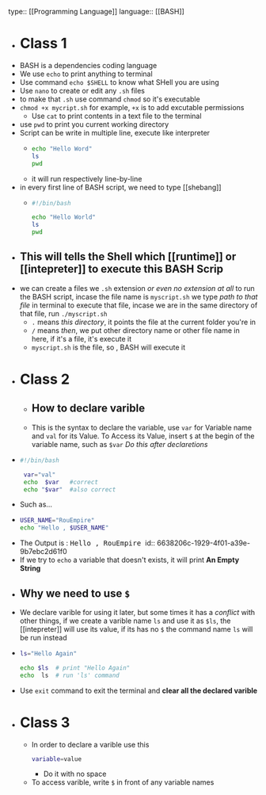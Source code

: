 type:: [[Programming Language]]
language:: [[BASH]]

- # Class 1
- BASH is a dependencies coding language
- We use `echo` to print anything to terminal
- Use command `echo $SHELL` to know what SHell you are using
- Use `nano` to create or edit any `.sh` files
- to make that `.sh` use command `chmod` so it's executable
- `chmod +x mycript.sh` for example, `+x` is to add excutable permissions
	- Use `cat` to print contents in a text file to the terminal
- use `pwd` to print you current working directory
- Script can be write in multiple line, execute like interpreter
	- ```bash
	  echo "Hello Word"
	  ls
	  pwd
	  ```
	- it will run respectively line-by-line
- in every first line of BASH script, we need to type [[shebang]]
	- ```bash
	  #!/bin/bash
	  
	  echo "Hello World"
	  ls
	  pwd
	  ```
- This will tells the Shell which [[runtime]] or [[intepreter]]  to execute this BASH Scrip
  ---
- we can create a files we `.sh` extension _or even no extension at all_ to run the BASH script, incase the file name is `myscript.sh` we type _path to that file_ in terminal to execute that file, incase we are in the same directory of that file, run `./myscript.sh`
	- `.` means _this directory_, it points the file at the current folder you're in
	- `/` means _then_, we put other directory name or other file name in here, if it's a file, it's execute it
	- `myscript.sh` is the file, so ,  BASH will execute it
- # Class 2
	- ## How to declare varible
	- This is the syntax to declare the variable, use `var` for Variable name and `val` for its Value. To Access its Value, insert `$` at the begin of the variable name, such as `$var` _Do this after declaretions_
- ```bash
  #!/bin/bash
  
   var="val"
   echo  $var   #correct
   echo "$var"  #also correct
  ```
- Such as...
- ```bash
  USER_NAME="RouEmpire"
  echo "Hello , $USER_NAME"
  ```
- The Output is : <samp> Hello , RouEmpire </samp>
  id:: 6638206c-1929-4f01-a39e-9b7ebc2d61f0
- If we try to `echo` a variable that doesn't exists, it will print **An Empty String**
- ## Why we need to use `$`
- We declare varible for using it later, but some times it has a _conflict_ with other things, if we create a varible name `ls` and use it as `$ls`, the [[intepreter]] will use its value, if its has no `$` the command name `ls` will be run instead
- ```bash
  ls="Hello Again"
  
  echo $ls  # print "Hello Again"
  echo  ls  # run 'ls' command
  ```
- Use `exit` command to exit the terminal and **clear all the declared varible**
- # Class 3
	- In order to declare a varible use this
	  ```sh
	  variable=value
	  ```
		- Do it with no space
	- To access varible, write `$` in front of any variable names